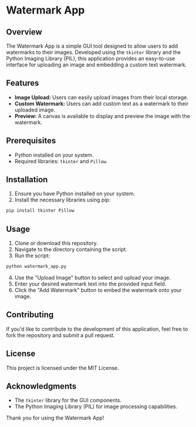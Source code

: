 
# Watermark App

## Overview

The Watermark App is a simple GUI tool designed to allow users to add watermarks to their images. Developed using the `tkinter` library and the Python Imaging Library (PIL), this application provides an easy-to-use interface for uploading an image and embedding a custom text watermark.

## Features

- **Image Upload:** Users can easily upload images from their local storage.
- **Custom Watermark:** Users can add custom text as a watermark to their uploaded image.
- **Preview:** A canvas is available to display and preview the image with the watermark.

## Prerequisites

- Python installed on your system.
- Required libraries: `tkinter` and `Pillow`.

## Installation

1. Ensure you have Python installed on your system.
2. Install the necessary libraries using pip:

```bash
pip install tkinter Pillow
```

## Usage

1. Clone or download this repository.
2. Navigate to the directory containing the script.
3. Run the script:

```bash
python watermark_app.py
```

4. Use the "Upload Image" button to select and upload your image.
5. Enter your desired watermark text into the provided input field.
6. Click the "Add Watermark" button to embed the watermark onto your image.

## Contributing

If you'd like to contribute to the development of this application, feel free to fork the repository and submit a pull request.

## License

This project is licensed under the MIT License.

## Acknowledgments

- The `tkinter` library for the GUI components.
- The Python Imaging Library (PIL) for image processing capabilities.

Thank you for using the Watermark App!
